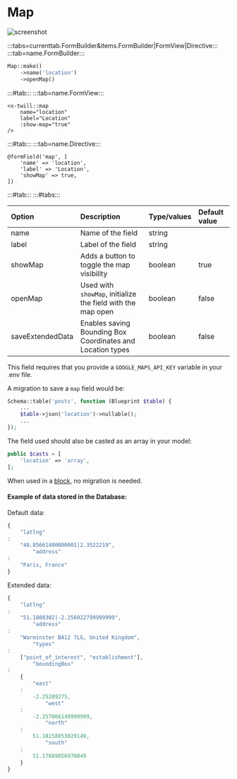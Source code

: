 # Map

![screenshot](/assets/map.png)

:::tabs=currenttab.FormBuilder&items.FormBuilder|FormView|Directive:::
:::tab=name.FormBuilder:::

```php
Map::make()
    ->name('location')
    ->openMap()
```

:::#tab:::
:::tab=name.FormView:::

```blade
<x-twill::map
    name="location"
    label="Location"
    :show-map="true"
/>
```

:::#tab:::
:::tab=name.Directive:::

```blade
@formField('map', [
    'name' => 'location',
    'label' => 'Location',
    'showMap' => true,
])
```

:::#tab:::
:::#tabs:::

| Option           | Description                                                 | Type/values     | Default value |
|:-----------------|:------------------------------------------------------------|:----------------|:--------------|
| name             | Name of the field                                           | string          |               |
| label            | Label of the field                                          | string          |               |
| showMap          | Adds a button to toggle the map visibility                  | boolean | true          |
| openMap          | Used with `showMap`, initialize the field with the map open | boolean | false         |
| saveExtendedData | Enables saving Bounding Box Coordinates and Location types  | boolean | false         |

This field requires that you provide a `GOOGLE_MAPS_API_KEY` variable in your .env file.

A migration to save a `map` field would be:

```php
Schema::table('posts', function (Blueprint $table) {
    ...
    $table->json('location')->nullable();
    ...
});
```

The field used should also be casted as an array in your model:

```php
public $casts = [
    'location' => 'array',
];
```

When used in a [block](/block-editor/creating-a-block-editor.html), no migration is needed.

#### Example of data stored in the Database:

Default data:

```javascript
{
    "latlng"
:
    "48.85661400000001|2.3522219",
        "address"
:
    "Paris, France"
}
```

Extended data:

```javascript
{
    "latlng"
:
    "51.1808302|-2.256022799999999",
        "address"
:
    "Warminster BA12 7LG, United Kingdom",
        "types"
:
    ["point_of_interest", "establishment"],
        "boundingBox"
:
    {
        "east"
    :
        -2.25289275,
            "west"
    :
        -2.257066149999999,
            "north"
    :
        51.18158853029149,
            "south"
    :
        51.17889056970849
    }
}
```
